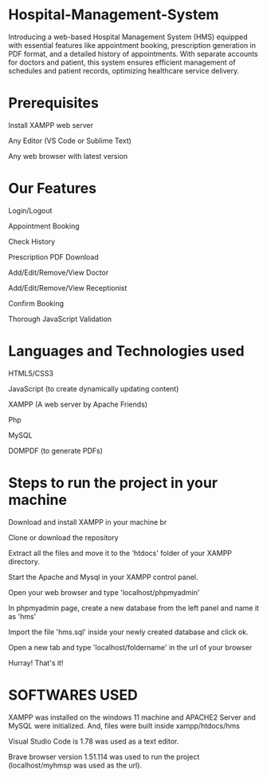 # Hospital-Management-System

Introducing a web-based Hospital Management System (HMS) equipped with essential features like appointment booking, prescription generation in PDF format, and a detailed history of appointments. With separate accounts for doctors and patient, this system ensures efficient management of schedules and patient records, optimizing healthcare service delivery.

# Prerequisites
Install XAMPP web server 

Any Editor (VS Code or Sublime Text)

Any web browser with latest version

# Our Features 
Login/Logout 

Appointment Booking

Check History

Prescription PDF Download

Add/Edit/Remove/View Doctor

Add/Edit/Remove/View Receptionist

Confirm Booking

Thorough JavaScript Validation

# Languages and Technologies used

HTML5/CSS3

JavaScript (to create dynamically updating content)

XAMPP (A web server by Apache Friends)

Php

MySQL 

DOMPDF (to generate PDFs)


# Steps to run the project in your machine

Download and install XAMPP in your machine br

Clone or download the repository

Extract all the files and move it to the 'htdocs' folder of your XAMPP directory.

Start the Apache and Mysql in your XAMPP control panel.

Open your web browser and type 'localhost/phpmyadmin'

In phpmyadmin page, create a new database from the left panel and name it as 'hms'

Import the file 'hms.sql' inside your newly created database and click ok.

Open a new tab and type 'localhost/foldername' in the url of your browser

Hurray! That's it!

# SOFTWARES USED
XAMPP was installed on the windows 11 machine and APACHE2 Server and MySQL were initialized. And, files were built inside xampp/htdocs/hms

Visual Studio Code is 1.78 was used as a text editor.

Brave browser version 1.51.114 was used to run the project (localhost/myhmsp was used as the url).

 

